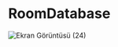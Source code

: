 # RoomDatabase
 
![Ekran Görüntüsü (24)](https://user-images.githubusercontent.com/71428865/150675962-489bed59-b18d-4cd9-acd4-532b3e038791.png)
